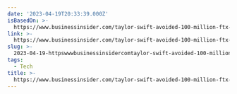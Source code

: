 ```yaml
---
date: '2023-04-19T20:33:39.000Z'
isBasedOn: >-
  https://www.businessinsider.com/taylor-swift-avoided-100-million-ftx-deal-with-securities-question-2023-4
link: >-
  https://www.businessinsider.com/taylor-swift-avoided-100-million-ftx-deal-with-securities-question-2023-4
slug: >-
  2023-04-19-httpswwwbusinessinsidercomtaylor-swift-avoided-100-million-ftx-deal-with-securities-question-2023-4
tags:
  - Tech
title: >-
  https://www.businessinsider.com/taylor-swift-avoided-100-million-ftx-deal-with-securities-question-2023-4
---
```


